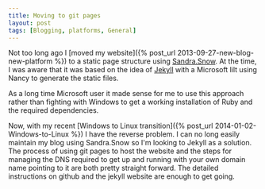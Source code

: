 ```yaml
---
title: Moving to git pages
layout: post
tags: [Blogging, platforms, General]
---
```

Not too long ago I [moved my website]({% post_url 2013-09-27-new-blog-new-platform %}) to a static page structure using [Sandra.Snow](https://github.com/sandra/sandra.snow).
At the time, I was aware that it was based on the idea of [Jekyll](jekyllrb.com) with a Microsoft lilt using Nancy to
 generate the static files.

As a long time Microsoft user it made sense for me to use this approach rather than fighting with Windows to get a
working installation of Ruby and the required dependencies.

Now, with my recent [Windows to Linux transition]({% post_url 2014-01-02-Windows-to-Linux %}) I have the
reverse problem. I can no long easily maintain my blog using Sandra.Snow so I'm looking to Jekyll as a solution. The
process of using git pages to host the website and the steps for managing the DNS required to get up and running with
your own domain name pointing to it are both pretty straight forward. The detailed instructions on github and the
jekyll website are enough to get going.